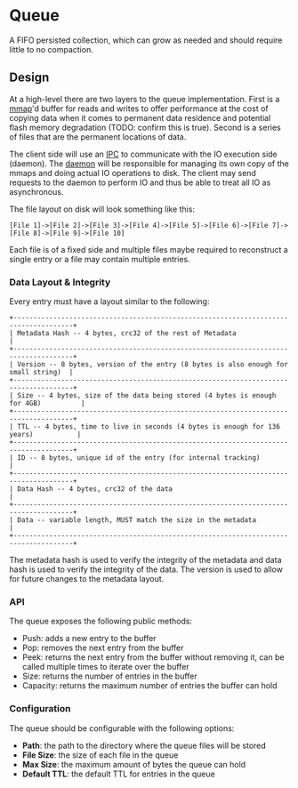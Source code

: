 # Queue
A FIFO persisted collection, which can grow as needed and should require little to no compaction.

## Design
At a high-level there are two layers to the queue implementation. First is a [mmap](https://man7.org/linux/man-pages/man2/mmap.2.html)'d buffer for reads and writes to offer performance at the cost of copying data when it comes to permanent data residence and potential flash memory degradation (TODO: confirm this is true). Second is a series of files that are the permanent locations of data.

The client side will use an [IPC](https://en.wikipedia.org/wiki/Inter-process_communication) to communicate with the IO execution side (daemon). The [daemon](./daemon.md) will be responsible for managing its own copy of the mmaps and doing actual IO operations to disk. The client may send requests to the daemon to perform IO and thus be able to treat all IO as asynchronous.

The file layout on disk will look something like this:
```
[File 1]->[File 2]->[File 3]->[File 4]->[File 5]->[File 6]->[File 7]->[File 8]->[File 9]->[File 10]
```

Each file is of a fixed side and multiple files maybe required to reconstruct a single entry or a file may contain multiple entries.

### Data Layout & Integrity
Every entry must have a layout similar to the following:
```
+-------------------------------------------------------------------------------------+
| Metadata Hash -- 4 bytes, crc32 of the rest of Metadata                             |
+-------------------------------------------------------------------------------------+
| Version -- 8 bytes, version of the entry (8 bytes is also enough for small string)  |
+-------------------------------------------------------------------------------------+
| Size -- 4 bytes, size of the data being stored (4 bytes is enough for 4GB)          |
+-------------------------------------------------------------------------------------+
| TTL -- 4 bytes, time to live in seconds (4 bytes is enough for 136 years)           |
+-------------------------------------------------------------------------------------+
| ID -- 8 bytes, unique id of the entry (for internal tracking)                       |
+-------------------------------------------------------------------------------------+
| Data Hash -- 4 bytes, crc32 of the data                                             |
+-------------------------------------------------------------------------------------+
| Data -- variable length, MUST match the size in the metadata                        |
+-------------------------------------------------------------------------------------+
```

The metadata hash is used to verify the integrity of the metadata and data hash is used to verify the integrity of the data. The version is used to allow for future changes to the metadata layout.

### API
The queue exposes the following public methods:
- Push: adds a new entry to the buffer
- Pop: removes the next entry from the buffer
- Peek: returns the next entry from the buffer without removing it, can be called multiple times to iterate over the buffer
- Size: returns the number of entries in the buffer
- Capacity: returns the maximum number of entries the buffer can hold

### Configuration
The queue should be configurable with the following options:
- **Path**: the path to the directory where the queue files will be stored
- **File Size**: the size of each file in the queue
- **Max Size**: the maximum amount of bytes the queue can hold
- **Default TTL**: the default TTL for entries in the queue
